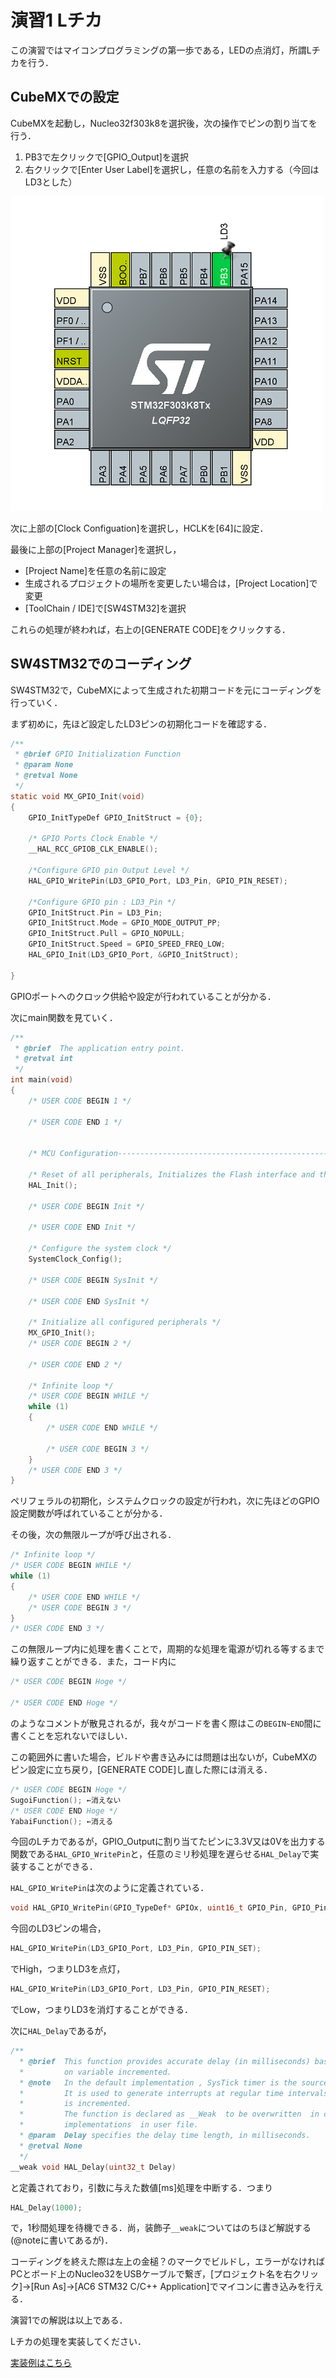 # 演習1 Lチカ

この演習ではマイコンプログラミングの第一歩である，LEDの点消灯，所謂Lチカを行う．


## CubeMXでの設定

CubeMXを起動し，Nucleo32f303k8を選択後，次の操作でピンの割り当てを行う．

1. PB3で左クリックで[GPIO_Output]を選択
2. 右クリックで[Enter User Label]を選択し，任意の名前を入力する（今回はLD3とした）
   

![ピン割り当て](./pin_assign.png)

次に上部の[Clock Configuation]を選択し，HCLKを[64]に設定．

最後に上部の[Project Manager]を選択し，
- [Project Name]を任意の名前に設定
- 生成されるプロジェクトの場所を変更したい場合は，[Project Location]で変更
- [ToolChain / IDE]で[SW4STM32]を選択

これらの処理が終われば，右上の[GENERATE CODE]をクリックする．

## SW4STM32でのコーディング

SW4STM32で，CubeMXによって生成された初期コードを元にコーディングを行っていく．

まず初めに，先ほど設定したLD3ピンの初期化コードを確認する．
```c :main.c
/**
 * @brief GPIO Initialization Function
 * @param None
 * @retval None
 */
static void MX_GPIO_Init(void)
{
	GPIO_InitTypeDef GPIO_InitStruct = {0};

	/* GPIO Ports Clock Enable */
	__HAL_RCC_GPIOB_CLK_ENABLE();

	/*Configure GPIO pin Output Level */
	HAL_GPIO_WritePin(LD3_GPIO_Port, LD3_Pin, GPIO_PIN_RESET);

	/*Configure GPIO pin : LD3_Pin */
	GPIO_InitStruct.Pin = LD3_Pin;
	GPIO_InitStruct.Mode = GPIO_MODE_OUTPUT_PP;
	GPIO_InitStruct.Pull = GPIO_NOPULL;
	GPIO_InitStruct.Speed = GPIO_SPEED_FREQ_LOW;
	HAL_GPIO_Init(LD3_GPIO_Port, &GPIO_InitStruct);

}
```

GPIOポートへのクロック供給や設定が行われていることが分かる．

次にmain関数を見ていく．

```c : main.c
/**
 * @brief  The application entry point.
 * @retval int
 */
int main(void)
{
	/* USER CODE BEGIN 1 */

	/* USER CODE END 1 */


	/* MCU Configuration--------------------------------------------------------*/

	/* Reset of all peripherals, Initializes the Flash interface and the Systick. */
	HAL_Init();

	/* USER CODE BEGIN Init */

	/* USER CODE END Init */

	/* Configure the system clock */
	SystemClock_Config();

	/* USER CODE BEGIN SysInit */

	/* USER CODE END SysInit */

	/* Initialize all configured peripherals */
	MX_GPIO_Init();
	/* USER CODE BEGIN 2 */

	/* USER CODE END 2 */

	/* Infinite loop */
	/* USER CODE BEGIN WHILE */
	while (1)
	{
		/* USER CODE END WHILE */

		/* USER CODE BEGIN 3 */
	}
	/* USER CODE END 3 */
}
```

ペリフェラルの初期化，システムクロックの設定が行われ，次に先ほどのGPIO設定関数が呼ばれていることが分かる．

その後，次の無限ループが呼び出される．

```c
/* Infinite loop */
/* USER CODE BEGIN WHILE */
while (1)
{
	/* USER CODE END WHILE */
	/* USER CODE BEGIN 3 */
}
/* USER CODE END 3 */
```

この無限ループ内に処理を書くことで，周期的な処理を電源が切れる等するまで繰り返すことができる．また，コード内に

```c
/* USER CODE BEGIN Hoge */

/* USER CODE END Hoge */
```

のようなコメントが散見されるが，我々がコードを書く際はこの```BEGIN~END```間に書くことを忘れないでほしい．

この範囲外に書いた場合，ビルドや書き込みには問題は出ないが，CubeMXのピン設定に立ち戻り，[GENERATE CODE]し直した際には消える．

```c
/* USER CODE BEGIN Hoge */
SugoiFunction(); ←消えない
/* USER CODE END Hoge */
YabaiFunction(); ←消える
```


今回のLチカであるが，GPIO_Outputに割り当てたピンに3.3V又は0Vを出力する関数である```HAL_GPIO_WritePin```と，任意のミリ秒処理を遅らせる```HAL_Delay```で実装することができる．


```HAL_GPIO_WritePin```は次のように定義されている．

```c
void HAL_GPIO_WritePin(GPIO_TypeDef* GPIOx, uint16_t GPIO_Pin, GPIO_PinState PinState)
```

今回のLD3ピンの場合，

```c
HAL_GPIO_WritePin(LD3_GPIO_Port, LD3_Pin, GPIO_PIN_SET);
```

でHigh，つまりLD3を点灯，

```c :
HAL_GPIO_WritePin(LD3_GPIO_Port, LD3_Pin, GPIO_PIN_RESET);
```

でLow，つまりLD3を消灯することができる．

次に```HAL_Delay```であるが，

```c : 
/**
  * @brief  This function provides accurate delay (in milliseconds) based 
  *         on variable incremented.
  * @note   In the default implementation , SysTick timer is the source of time base. 
  *         It is used to generate interrupts at regular time intervals where uwTick
  *         is incremented.
  *         The function is declared as __Weak  to be overwritten  in case of other
  *         implementations  in user file.
  * @param  Delay specifies the delay time length, in milliseconds.
  * @retval None
  */
__weak void HAL_Delay(uint32_t Delay)
```

と定義されており，引数に与えた数値[ms]処理を中断する．つまり

```c
HAL_Delay(1000);
```

で，1秒間処理を待機できる．尚，装飾子```__weak```についてはのちほど解説する(@noteに書いてあるが)．

コーディングを終えた際は左上の金槌？のマークでビルドし，エラーがなければPCとボード上のNucleo32をUSBケーブルで繋ぎ，[プロジェクト名を右クリック]→[Run As]→[AC6 STM32 C/C++ Application]でマイコンに書き込みを行える．

演習1での解説は以上である．

Lチカの処理を実装してください．

[実装例はこちら](./main.c)